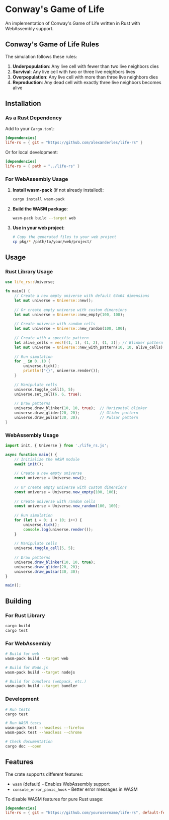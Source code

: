 # Conway's Game of Life

An implementation of Conway's Game of Life written in Rust with WebAssembly support.

## Conway's Game of Life Rules

The simulation follows these rules:

1. **Underpopulation**: Any live cell with fewer than two live neighbors dies
2. **Survival**: Any live cell with two or three live neighbors lives
3. **Overpopulation**: Any live cell with more than three live neighbors dies
4. **Reproduction**: Any dead cell with exactly three live neighbors becomes alive

## Installation

### As a Rust Dependency

Add to your `Cargo.toml`:

```toml
[dependencies]
life-rs = { git = "https://github.com/alexanderles/life-rs" }
```

Or for local development:

```toml
[dependencies]
life-rs = { path = "../life-rs" }
```

### For WebAssembly Usage

1. **Install wasm-pack** (if not already installed):
   ```bash
   cargo install wasm-pack
   ```

2. **Build the WASM package**:
   ```bash
   wasm-pack build --target web
   ```

3. **Use in your web project**:
   ```bash
   # Copy the generated files to your web project
   cp pkg/* /path/to/your/web/project/
   ```

## Usage

### Rust Library Usage

```rust
use life_rs::Universe;

fn main() {
    // Create a new empty universe with default 64x64 dimensions
    let mut universe = Universe::new();
    
    // Or create empty universe with custom dimensions
    let mut universe = Universe::new_empty(100, 100);
    
    // Create universe with random cells
    let mut universe = Universe::new_random(100, 100);
    
    // Create with a specific pattern
    let alive_cells = vec![(1, 1), (1, 2), (1, 3)]; // Blinker pattern
    let mut universe = Universe::new_with_pattern(10, 10, alive_cells);
    
    // Run simulation
    for _ in 0..10 {
        universe.tick();
        println!("{}", universe.render());
    }
    
    // Manipulate cells
    universe.toggle_cell(5, 5);
    universe.set_cell(6, 6, true);
    
    // Draw patterns
    universe.draw_blinker(10, 10, true);  // Horizontal blinker
    universe.draw_glider(20, 20);         // Glider pattern
    universe.draw_pulsar(30, 30);         // Pulsar pattern
}
```

### WebAssembly Usage

```javascript
import init, { Universe } from './life_rs.js';

async function main() {
    // Initialize the WASM module
    await init();
    
    // Create a new empty universe
    const universe = Universe.new();
    
    // Or create empty universe with custom dimensions
    const universe = Universe.new_empty(100, 100);
    
    // Create universe with random cells
    const universe = Universe.new_random(100, 100);
    
    // Run simulation
    for (let i = 0; i < 10; i++) {
        universe.tick();
        console.log(universe.render());
    }
    
    // Manipulate cells
    universe.toggle_cell(5, 5);
    
    // Draw patterns
    universe.draw_blinker(10, 10, true);
    universe.draw_glider(20, 20);
    universe.draw_pulsar(30, 30);
}

main();
```

## Building

### For Rust Library

```bash
cargo build
cargo test
```

### For WebAssembly

```bash
# Build for web
wasm-pack build --target web

# Build for Node.js
wasm-pack build --target nodejs

# Build for bundlers (webpack, etc.)
wasm-pack build --target bundler
```

### Development

```bash
# Run tests
cargo test

# Run WASM tests
wasm-pack test --headless --firefox
wasm-pack test --headless --chrome

# Check documentation
cargo doc --open
```

## Features

The crate supports different features:

- `wasm` (default) - Enables WebAssembly support
- `console_error_panic_hook` - Better error messages in WASM

To disable WASM features for pure Rust usage:

```toml
[dependencies]
life-rs = { git = "https://github.com/yourusername/life-rs", default-features = false }
```
